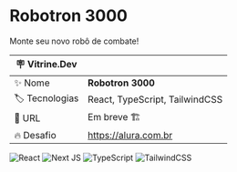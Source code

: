# Robotron 3000

Monte seu novo robô de combate!

| :placard: Vitrine.Dev |     |
| -------------  | --- |
| :sparkles: Nome        | **Robotron 3000**
| :label: Tecnologias | React, TypeScript, TailwindCSS
| :rocket: URL         | Em breve 🏗️
| :fire: Desafio     | https://alura.com.br

![React](https://img.shields.io/badge/react-%2320232a.svg?style=for-the-badge&logo=react&logoColor=%2361DAFB)
![Next JS](https://img.shields.io/badge/Next-black?style=for-the-badge&logo=next.js&logoColor=white)
![TypeScript](https://img.shields.io/badge/typescript-%23007ACC.svg?style=for-the-badge&logo=typescript&logoColor=white)
![TailwindCSS](https://img.shields.io/badge/tailwindcss-%2338B2AC.svg?style=for-the-badge&logo=tailwind-css&logoColor=white)
